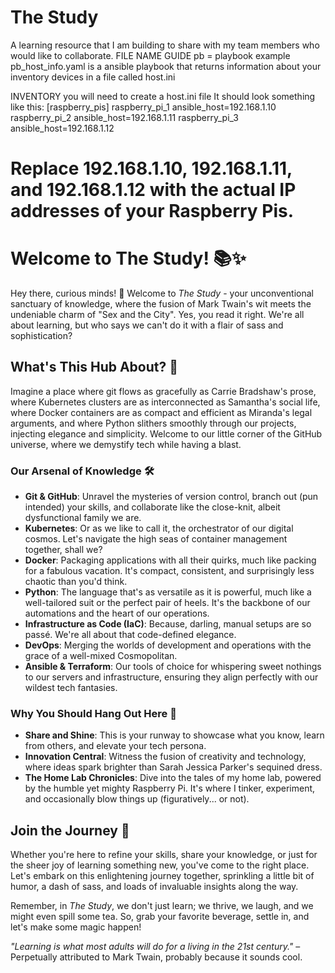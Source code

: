 # The Study
A learning resource that I am building to share with my team members who would like to collaborate.
FILE NAME GUIDE
pb = playbook
example pb_host_info.yaml is a ansible playbook that returns information about your inventory devices in a file called host.ini

INVENTORY
you will need to create a host.ini file 
It should look something like this:
[raspberry_pis]
	raspberry_pi_1 ansible_host=192.168.1.10
	raspberry_pi_2 ansible_host=192.168.1.11
	raspberry_pi_3 ansible_host=192.168.1.12

Replace 192.168.1.10, 192.168.1.11, and 192.168.1.12 with the actual IP addresses of your Raspberry Pis.
=======
# Welcome to The Study! 📚✨

Hey there, curious minds! 🌟 Welcome to *The Study* - your unconventional sanctuary of knowledge, where the fusion of Mark Twain's wit meets the undeniable charm of "Sex and the City". Yes, you read it right. We're all about learning, but who says we can't do it with a flair of sass and sophistication?

## What's This Hub About? 🤔

Imagine a place where git flows as gracefully as Carrie Bradshaw's prose, where Kubernetes clusters are as interconnected as Samantha's social life, where Docker containers are as compact and efficient as Miranda's legal arguments, and where Python slithers smoothly through our projects, injecting elegance and simplicity. Welcome to our little corner of the GitHub universe, where we demystify tech while having a blast.

### Our Arsenal of Knowledge 🛠️

- **Git & GitHub**: Unravel the mysteries of version control, branch out (pun intended) your skills, and collaborate like the close-knit, albeit dysfunctional family we are.
- **Kubernetes**: Or as we like to call it, the orchestrator of our digital cosmos. Let's navigate the high seas of container management together, shall we?
- **Docker**: Packaging applications with all their quirks, much like packing for a fabulous vacation. It's compact, consistent, and surprisingly less chaotic than you'd think.
- **Python**: The language that's as versatile as it is powerful, much like a well-tailored suit or the perfect pair of heels. It's the backbone of our automations and the heart of our operations.
- **Infrastructure as Code (IaC)**: Because, darling, manual setups are so passé. We're all about that code-defined elegance.
- **DevOps**: Merging the worlds of development and operations with the grace of a well-mixed Cosmopolitan.
- **Ansible & Terraform**: Our tools of choice for whispering sweet nothings to our servers and infrastructure, ensuring they align perfectly with our wildest tech fantasies.

### Why You Should Hang Out Here 💖

- **Share and Shine**: This is your runway to showcase what you know, learn from others, and elevate your tech persona.
- **Innovation Central**: Witness the fusion of creativity and technology, where ideas spark brighter than Sarah Jessica Parker's sequined dress.
- **The Home Lab Chronicles**: Dive into the tales of my home lab, powered by the humble yet mighty Raspberry Pi. It's where I tinker, experiment, and occasionally blow things up (figuratively... or not).

## Join the Journey 🚀

Whether you're here to refine your skills, share your knowledge, or just for the sheer joy of learning something new, you've come to the right place. Let's embark on this enlightening journey together, sprinkling a little bit of humor, a dash of sass, and loads of invaluable insights along the way.

Remember, in *The Study*, we don't just learn; we thrive, we laugh, and we might even spill some tea. So, grab your favorite beverage, settle in, and let's make some magic happen!

*"Learning is what most adults will do for a living in the 21st century."* – Perpetually attributed to Mark Twain, probably because it sounds cool.
